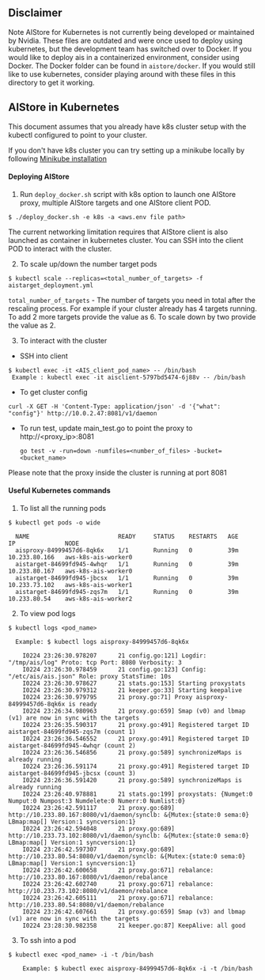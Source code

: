 ## Disclaimer
Note AIStore for Kubernetes is not currently being developed or maintained by Nvidia. These files are outdated and were once used to deploy using kubernetes, but the development team has switched over to Docker. If you would like to deploy ais in a containerized environment, consider using Docker. The Docker folder can be found in `aistore/docker`. If you would still like to use kubernetes, consider playing around with these files in this directory to get it working.

## AIStore in Kubernetes
This document assumes that you already have k8s cluster setup with the kubectl configured to point to your cluster.

If you don't have k8s cluster you can try setting up a minikube locally by following [Minikube installation](https://kubernetes.io/docs/getting-started-guides/minikube/)

#### Deploying AIStore
1. Run  `deploy_docker.sh` script with k8s option to launch one AIStore proxy, multiple AIStore targets and one AIStore client POD.
```
$ ./deploy_docker.sh -e k8s -a <aws.env file path>
```
The current networking limitation requires that AIStore client is also launched as container in kubernetes cluster. You can SSH into the client POD to interact with the cluster.

2. To scale up/down the number target pods
```
$ kubectl scale --replicas=<total_number_of_targets> -f aistarget_deployment.yml
```
`total_number_of_targets` - The number of targets you need in total after the rescaling process.
For example if your cluster already has 4 targets running. To add 2 more targets provide the value as 6. To scale down by two provide the value as 2.

3. To interact with the cluster
 * SSH into client
 ```
 $ kubectl exec -it <AIS_client_pod_name> -- /bin/bash
  Example : kubectl exec -it aisclient-5797bd5474-6j88v -- /bin/bash
 ```
 * To get cluster config
```
curl -X GET -H 'Content-Type: application/json' -d '{"what": "config"}' http://10.0.2.47:8081/v1/daemon
```
 * To run test, update main_test.go to point the proxy to http://<proxy_ip>:8081
      ```
      go test -v -run=down -numfiles=<number_of_files> -bucket=<bucket_name>   
      ```
Please note that the proxy inside the cluster is running at port 8081

#### Useful Kubernetes commands
1. To list all the running pods
```
$ kubectl get pods -o wide

  NAME                         READY     STATUS    RESTARTS   AGE       IP              NODE
  aisproxy-84999457d6-8qk6x    1/1       Running   0          39m       10.233.80.166   aws-k8s-ais-worker0
  aistarget-84699fd945-4whqr   1/1       Running   0          39m       10.233.80.167   aws-k8s-ais-worker0
  aistarget-84699fd945-jbcsx   1/1       Running   0          39m       10.233.73.102   aws-k8s-ais-worker1
  aistarget-84699fd945-zqs7m   1/1       Running   0          39m       10.233.80.54    aws-k8s-ais-worker2
```
2. To view pod logs
```
$ kubectl logs <pod_name>

  Example: $ kubectl logs aisproxy-84999457d6-8qk6x

    I0224 23:26:30.978207      21 config.go:121] Logdir: "/tmp/ais/log" Proto: tcp Port: 8080 Verbosity: 3
    I0224 23:26:30.978459      21 config.go:123] Config: "/etc/ais/ais.json" Role: proxy StatsTime: 10s
    I0224 23:26:30.978627      21 stats.go:153] Starting proxystats
    I0224 23:26:30.979312      21 keeper.go:33] Starting keepalive
    I0224 23:26:30.979795      21 proxy.go:71] Proxy aisproxy-84999457d6-8qk6x is ready
    I0224 23:26:34.980963      21 proxy.go:659] Smap (v0) and lbmap (v1) are now in sync with the targets
    I0224 23:26:35.590317      21 proxy.go:491] Registered target ID aistarget-84699fd945-zqs7m (count 1)
    I0224 23:26:36.546552      21 proxy.go:491] Registered target ID aistarget-84699fd945-4whqr (count 2)
    I0224 23:26:36.546856      21 proxy.go:589] synchronizeMaps is already running
    I0224 23:26:36.591174      21 proxy.go:491] Registered target ID aistarget-84699fd945-jbcsx (count 3)
    I0224 23:26:36.591420      21 proxy.go:589] synchronizeMaps is already running
    I0224 23:26:40.978881      21 stats.go:199] proxystats: {Numget:0 Numput:0 Numpost:3 Numdelete:0 Numerr:0 Numlist:0}
    I0224 23:26:42.591117      21 proxy.go:689] http://10.233.80.167:8080/v1/daemon/synclb: &{Mutex:{state:0 sema:0} LBmap:map[] Version:1 syncversion:1}
    I0224 23:26:42.594048      21 proxy.go:689] http://10.233.73.102:8080/v1/daemon/synclb: &{Mutex:{state:0 sema:0} LBmap:map[] Version:1 syncversion:1}
    I0224 23:26:42.597307      21 proxy.go:689] http://10.233.80.54:8080/v1/daemon/synclb: &{Mutex:{state:0 sema:0} LBmap:map[] Version:1 syncversion:1}
    I0224 23:26:42.600658      21 proxy.go:671] rebalance: http://10.233.80.167:8080/v1/daemon/rebalance
    I0224 23:26:42.602740      21 proxy.go:671] rebalance: http://10.233.73.102:8080/v1/daemon/rebalance
    I0224 23:26:42.605111      21 proxy.go:671] rebalance: http://10.233.80.54:8080/v1/daemon/rebalance
    I0224 23:26:42.607661      21 proxy.go:659] Smap (v3) and lbmap (v1) are now in sync with the targets
    I0224 23:28:30.982358      21 keeper.go:87] KeepAlive: all good
```
3. To ssh into a pod
```
$ kubectl exec <pod_name> -i -t /bin/bash

    Example: $ kubectl exec aisproxy-84999457d6-8qk6x -i -t /bin/bash
```

